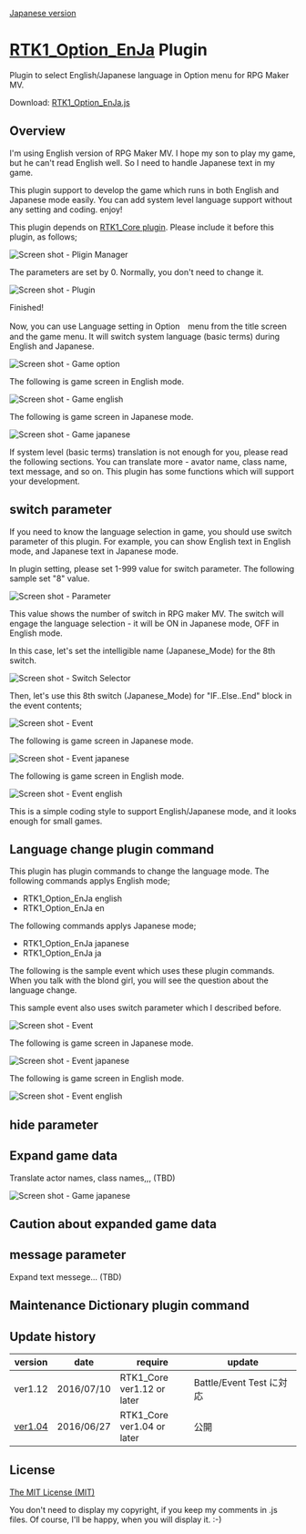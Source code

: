 [Japanese version](RTK1_Option_EnJa.ja.md)

# [RTK1_Option_EnJa](RTK1_Option_EnJa.js) Plugin

Plugin to select English/Japanese language in Option menu for RPG Maker MV.

Download: [RTK1_Option_EnJa.js](https://raw.githubusercontent.com/yamachan/jgss-hack/master/RTK1_Option_EnJa.js)

## Overview

I'm using English version of RPG Maker MV. I hope my son to play my game, but he can't read English well. So I need to handle Japanese text in my game.

This plugin support to develop the game which runs in both English and Japanese mode easily. You can add system level language support without any setting and coding. enjoy!

This plugin depends on [RTK1_Core plugin](RTK1_Core.jp.md). Please include it before this plugin, as follows;

![Screen shot - Pligin Manager](i/RTK1_Option_EnJa-01.png)

The parameters are set by 0. Normally, you don't need to change it.

![Screen shot - Plugin](i/RTK1_Option_EnJa-02.png)

Finished!

Now, you can use Language setting in Option　menu from the title screen and the game menu. It will switch system language (basic terms) during English and Japanese.

![Screen shot - Game option](i/RTK1_Option_EnJa-03.png)

The following is game screen in English mode.

![Screen shot - Game english](i/RTK1_Option_EnJa-04.png)

The following is game screen in Japanese mode.

![Screen shot - Game japanese](i/RTK1_Option_EnJa-05.png)

If system level (basic terms) translation is not enough for you, please read the following sections. You can translate more - avator name, class name, text message, and so on. This plugin has some functions which will support your development.

## switch parameter

If you need to know the language selection in game, you should use switch parameter of this plugin. For example, you can show English text in English mode, and Japanese text in Japanese mode.

In plugin setting, please set 1-999 value for switch parameter. The following sample set "8" value.

![Screen shot - Parameter](i/RTK1_Option_EnJa-06.png)

This value shows the number of switch in RPG maker MV. The switch will engage the language selection - it will be ON in Japanese mode, OFF in English mode.

In this case, let's set the intelligible name (Japanese_Mode) for the 8th switch.

![Screen shot - Switch Selector](i/RTK1_Option_EnJa-07.png)

Then, let's use this 8th switch (Japanese_Mode) for "IF..Else..End" block in the event contents;

![Screen shot - Event](i/RTK1_Option_EnJa-08.png)

The following is game screen in Japanese mode.

![Screen shot - Event japanese](i/RTK1_Option_EnJa-10.png)

The following is game screen in English mode.

![Screen shot - Event english](i/RTK1_Option_EnJa-11.png)

This is a simple coding style to support English/Japanese mode, and it looks enough for small games.

## Language change plugin command

This plugin has plugin commands to change the language mode. The following commands applys English mode;

* RTK1_Option_EnJa english
* RTK1_Option_EnJa en

The following commands applys Japanese mode;

* RTK1_Option_EnJa japanese
* RTK1_Option_EnJa ja

The following is the sample event which uses these plugin commands. When you talk with the blond girl, you will see the question about the language change.

This sample event also uses switch parameter which I described before.

![Screen shot - Event](i/RTK1_Option_EnJa-12.png)

The following is game screen in Japanese mode.

![Screen shot - Event japanese](i/RTK1_Option_EnJa-13.png)

The following is game screen in English mode.

![Screen shot - Event english](i/RTK1_Option_EnJa-14.png)

## hide parameter

## Expand game data

Translate actor names, class names,,, (TBD)

![Screen shot - Game japanese](i/RTK1_Option_EnJa-09.png)

## Caution about expanded game data

## message parameter

Expand text messege... (TBD)

## Maintenance Dictionary plugin command

## Update history

| version | date | require | update |
| --- | --- | --- | --- |
| ver1.12 | 2016/07/10 | RTK1_Core<br>ver1.12 or later | Battle/Event Test に対応 |
| [ver1.04](archive/RTK1_Option_EnJa_v1.04.js) | 2016/06/27 | RTK1_Core<br>ver1.04 or later | 公開 |

## License

[The MIT License (MIT)](https://opensource.org/licenses/mit-license.php)

You don't need to display my copyright, if you keep my comments in .js files. Of course, I'll be happy, when you will display it. :-)
